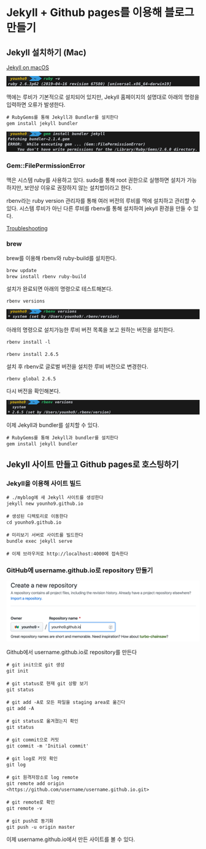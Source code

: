 # Jekyll + Github pages를 이용해 블로그 만들기

## Jekyll 설치하기 (Mac)

[Jekyll on macOS](https://jekyllrb.com/docs/installation/macos/)

![screenshot1](images/screenshot1.png)

맥에는 루비가 기본적으로 설치되어 있지만, Jekyll 홈페이지의 설명대로 아래의 명령을 입력하면 오류가 발생한다.

```
# RubyGems를 통해 Jekyll과 Bundler를 설치한다
gem install jekyll bundler
```

![screenshot2](images/screenshot2.png)

### Gem::FilePermissionError

맥은 시스템 ruby를 사용하고 있다. sudo를 통해 root 권한으로 실행하면 설치가 가능하지만, 보안상 이유로 권장하지 않는 설치법이라고 한다.

rbenv라는 ruby version 관리자를 통해 여러 버전의 루비를 맥에 설치하고 관리할 수 있다. 시스템 루비가 아닌 다른 루비를 rbenv를 통해 설치하여 jekyll 환경을 만들 수 있다.

[Troubleshooting](https://jekyllrb.com/docs/troubleshooting/)

### brew

brew를 이용해 rbenv와 ruby-build를 설치한다.

```
brew update
brew install rbenv ruby-build
```

설치가 완료되면 아래의 명령으로 테스트해본다.

```
rbenv versions
```

![screenshot3](images/screenshot3.png)

아래의 명령으로 설치가능한 루비 버전 목록을 보고 원하는 버전을 설치한다.

```
rbenv install -l

rbenv install 2.6.5
```

설치 후 rbenv로 글로벌 버전을 설치한 루비 버전으로 변경한다.

```
rbenv global 2.6.5
```

다시 버전을 확인해본다.

![screenshot4](images/screenshot4.png)

이제 Jekyll과 bundler를 설치할 수 있다.

```
# RubyGems를 통해 Jekyll과 bundler를 설치한다
gem install jekyll bundler
```

## Jekyll 사이트 만들고 Github pages로 호스팅하기

### Jekyll을 이용해 사이트 빌드

```
# ./myblog에 새 Jekyll 사이트를 생성한다
jekyll new younho9.github.io

# 생성된 디렉토리로 이동한다
cd younho9.github.io

# 미리보기 서버로 사이트를 빌드한다
bundle exec jekyll serve

# 이제 브라우저로 http://localhost:4000에 접속한다
```

### GitHub에 username.github.io로 repository 만들기

![screenshot5](images/screenshot5.png)

Github에서 username.github.io로 repository를 만든다

```
# git init으로 git 생성
git init

# git status로 현재 git 상황 보기
git status

# git add -A로 모든 파일을 staging area로 옮긴다
git add -A

# git status로 옮겨졌는지 확인
git status

# git commit으로 커밋
git commit -m 'Initial commit'

# git log로 커밋 확인
git log

# git 원격저장소로 log remote
git remote add origin <https://github.com/username/username.github.io.git>

# git remote로 확인
git remote -v

# git push로 동기화
git push -u origin master
```

이제 username.github.io에서 만든 사이트를 볼 수 있다.
